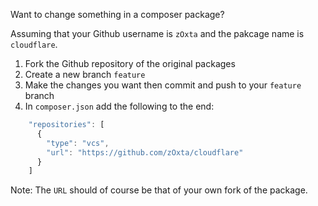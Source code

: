 Want to change something in a composer package?

Assuming that your Github username is `zOxta` and the pakcage name is `cloudflare`.

1. Fork the Github repository of the original packages
2. Create a new branch `feature`
3. Make the changes you want then commit and push to your `feature` branch
4. In `composer.json` add the following to the end:
```javascript
    "repositories": [
      {
        "type": "vcs",
        "url": "https://github.com/zOxta/cloudflare"
      }
    ]
```

Note: The `URL` should of course be that of your own fork of the package.

